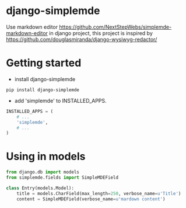 # django-simplemde
Use markdown editor https://github.com/NextStepWebs/simplemde-markdown-editor in django project, this project is inspired by https://github.com/douglasmiranda/django-wysiwyg-redactor/ 

# Getting started
* install django-simplemde
```
pip install django-simplemde
```

* add 'simplemde' to INSTALLED_APPS.
```python
INSTALLED_APPS = (
    # ...
    'simplemde',
    # ...
)
```

# Using in models
```python
from django.db import models
from simplemde.fields import SimpleMDEField

class Entry(models.Model):
    title = models.CharField(max_length=250, verbose_name=u'Title')
    content = SimpleMDEField(verbose_name=u'mardown content')
```

